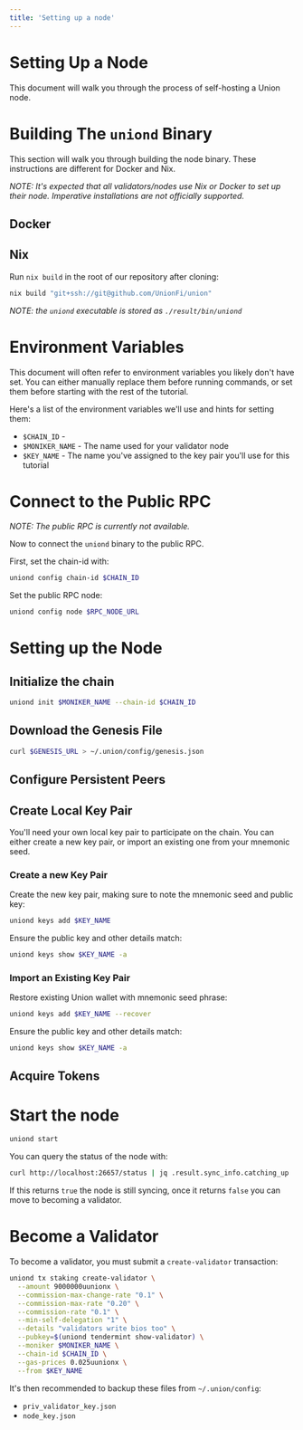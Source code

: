 ```yaml
---
title: 'Setting up a node'
---
```


# Setting Up a Node

This document will walk you through the process of self-hosting a Union node.

# Building The `uniond` Binary

This section will walk you through building the node binary. These instructions are different for Docker and Nix.

*NOTE: It's expected that all validators/nodes use Nix or Docker to set up their node. Imperative installations are not officially supported.*

## Docker

<!-- TODO: Add docker instructions following PR -->

## Nix

Run `nix build` in the root of our repository after cloning:

<!-- TODO: Once repo is public, update to:
```sh
nix build "github:UnionFi/union"
```
-->
```sh
nix build "git+ssh://git@github.com/UnionFi/union"
```

*NOTE: the `uniond` executable is stored as `./result/bin/uniond`*

# Environment Variables

This document will often refer to environment variables you likely don't have set. You can either manually replace them before running commands, or set them before starting with the rest of the tutorial.

Here's a list of the environment variables we'll use and hints for setting them:

<!-- TODO: Replace `$CHAIN_ID` with our the chain-id of our main-net or test-net. https://github.com/UnionFi/union/issues/29 -->
* `$CHAIN_ID` -
* `$MONIKER_NAME` - The name used for your validator node
* `$KEY_NAME` - The name you've assigned to the key pair you'll use for this tutorial

# Connect to the Public RPC

*NOTE: The public RPC is currently not available.*

Now to connect the `uniond` binary to the public RPC.

First, set the chain-id with:

```sh
uniond config chain-id $CHAIN_ID
```

Set the public RPC node:

<!-- TODO: Replace `$RPC_NODE_URL` with our RPC node URL. https://github.com/UnionFi/union/issues/30 -->
```sh
uniond config node $RPC_NODE_URL
```

# Setting up the Node

## Initialize the chain

```sh
uniond init $MONIKER_NAME --chain-id $CHAIN_ID
```

## Download the Genesis File

<!-- TODO: Create and upload genesis file for users to download. https://github.com/UnionFi/union/issues/31 -->
```sh
curl $GENESIS_URL > ~/.union/config/genesis.json
```

## Configure Persistent Peers

<!-- TODO: Create and upload persistent peers list for users to download. https://github.com/UnionFi/union/issues/32 -->
<!-- TODO: Update instructions. https://github.com/UnionFi/union/issues/32 -->

## Create Local Key Pair

You'll need your own local key pair to participate on the chain. You can either create a new key pair, or import an existing one from your mnemonic seed.

### Create a new Key Pair

Create the new key pair, making sure to note the mnemonic seed and public key:

```sh
uniond keys add $KEY_NAME
```

Ensure the public key and other details match:

```sh
uniond keys show $KEY_NAME -a
```

### Import an Existing Key Pair

Restore existing Union wallet with mnemonic seed phrase:

```sh
uniond keys add $KEY_NAME --recover
```

Ensure the public key and other details match:

```sh
uniond keys show $KEY_NAME -a
```

## Acquire Tokens

<!-- TODO: Determine process for distributing tokens on testnet. https://github.com/UnionFi/union/issues/33 -->

# Start the node

```sh
uniond start
```

You can query the status of the node with:

```sh
curl http://localhost:26657/status | jq .result.sync_info.catching_up
```

If this returns `true` the node is still syncing, once it returns `false` you can move to becoming a validator.

# Become a Validator

To become a validator, you must submit a `create-validator` transaction:

```sh
uniond tx staking create-validator \
  --amount 9000000uunionx \
  --commission-max-change-rate "0.1" \
  --commission-max-rate "0.20" \
  --commission-rate "0.1" \
  --min-self-delegation "1" \
  --details "validators write bios too" \
  --pubkey=$(uniond tendermint show-validator) \
  --moniker $MONIKER_NAME \
  --chain-id $CHAIN_ID \
  --gas-prices 0.025uunionx \
  --from $KEY_NAME
```

It's then recommended to backup these files from `~/.union/config`:

* `priv_validator_key.json`
* `node_key.json`
